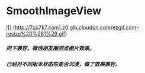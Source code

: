 # SmoothImageView
![] (http://7xp7k7.com1.z0.glb.clouddn.com/ezgif.com-resize%20%281%29.gif)

##### 向下兼容，微信朋友圈浏览图片效果。
##### 已经对不同版本状态栏是否沉浸，做了效果兼容。